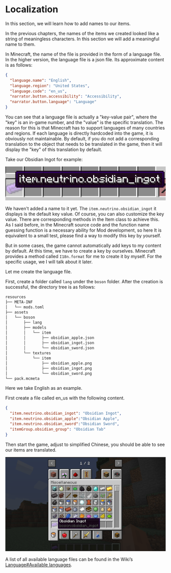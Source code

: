 # Localization

In this section, we will learn how to add names to our items.

In the previous chapters, the names of the items we created looked like a string of meaningless characters. In this section we will add a meaningful name to them.

In Minecraft, the name of the file is provided in the form of a language file. In the higher version, the language file is a json file. Its approximate content is as follows:

```json
{
  "language.name": "English",
  "language.region": "United States",
  "language.code": "en_us",
  "narrator.button.accessibility": "Accessibility",
  "narrator.button.language": "Language"
}
```

You can see that a language file is actually a "key-value pair", where the "key" is an in-game number, and the "value" is the specific translation. The reason for this is that Minecraft has to support languages of many countries and regions. If each language is directly hardcoded into the game, it is obviously not maintainable. By default, if you do not add a corresponding translation to the object that needs to be translated in the game, then it will display the "key" of this translation by default.

Take our Obsidian Ingot for example:

![image-20200427213837119](localization.assets/image-20200427213837119.png) 

We haven't added a name to it yet. The `item.neutrino.obsidian_ingot` it displays is the default key value. Of course, you can also customize the key value. There are corresponding methods in the Item class to achieve this. As I said before, in the Minecraft source code and the function name guessing function is a necessary ability for Mod development, so here It is equivalent to a small test, please find a way to modify this key by yourself.

But in some cases, the game cannot automatically add keys to my content by default. At this time, we have to create a key by ourselves. Minecraft provides a method called `I18n.format` for me to create it by myself. For the specific usage, we I will talk about it later.

Let me create the language file.

First, create a folder called `lang` under the `boson` folder. After the creation is successful, the directory tree is as follows:

```
resources
├── META-INF
│   └── mods.toml
├── assets
│   └── boson
│       ├── lang
│       ├── models
│       │   └── item
│       │       ├── obsidian_apple.json
│       │       ├── obsidian_ingot.json
│       │       └── obsidian_sword.json
│       └── textures
│           └── item
│               ├── obsidian_apple.png
│               ├── obsidian_ingot.png
│               └── obsidian_sword.png
└── pack.mcmeta
```

Here we take English as an example.

First create a file called en_us with the following content.

```json
{
  "item.neutrino.obsidian_ingot": "Obsidian Ingot",
  "item.neutrino.obsidian_apple":"Obsidian Apple",
  "item.neutrino.obsidian_sword":"Obsidian Sword",
  "itemGroup.obsidian_group": "Obsidian Tab"
}
```

Then start the game, adjust to simplified Chinese, you should be able to see our items are translated.

![image-20201018105847036](localization.assets/image-20201018105847036.png)

A list of all available language files can be found in the Wiki’s [Language#Available languages](https://minecraft.gamepedia.com/Language#Available_languages).